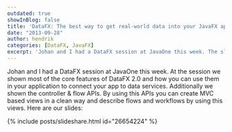 ```yaml
---
outdated: true
showInBlog: false
title: 'DataFX: The best way to get real-world data into your JavaFX application'
date: "2013-09-28"
author: hendrik
categories: [DataFX, JavaFX]
excerpt: 'Johan and I had a DataFX session at JavaOne this week. The slides of the talk are now online.'
---
```

Johan and I had a DataFX session at JavaOne this week. At the session we shown most of the core features of DataFX 2.0 and how you can use them in your application to connect your app to data services. Additionally we shown the controller & flow APIs. By using this APIs you can create MVC based views in a clean way and describe flows and workflows by using this views. Here are our slides:

{% include posts/slideshare.html id="26654224" %}
